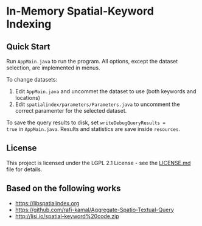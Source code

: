 # In-Memory Spatial-Keyword Indexing
## Quick Start

Run <code>AppMain.java</code> to run the program. All options, except the dataset selection, are implemented in menus.

To change datasets:
1. Edit <code>AppMain.java</code> and uncommet the dataset to use (both keywords and locations)
2. Edit <code>spatialindex/parameters/Parameters.java</code> to uncomment the correct paramenter for the selected dataset.

To save the query results to disk, set <code>writeDebugQueryResults = true</code> in <code>AppMain.java</code>. Results and statistics are save inside <code>resources</code>.

## License

This project is licensed under the LGPL 2.1 License - see the [LICENSE.md](LICENSE.md) file for details.

## Based on the following works
- https://libspatialindex.org
- https://github.com/rafi-kamal/Aggregate-Spatio-Textual-Query
- http://lisi.io/spatial-keyword%20code.zip